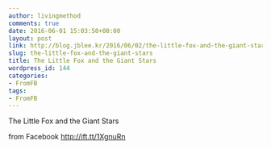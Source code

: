 ```yaml
---
author: livingmethod
comments: true
date: 2016-06-01 15:03:50+00:00
layout: post
link: http://blog.jblee.kr/2016/06/02/the-little-fox-and-the-giant-stars/
slug: the-little-fox-and-the-giant-stars
title: The Little Fox and the Giant Stars
wordpress_id: 144
categories:
- FromFB
tags:
- FromFB
---
```


The Little Fox and the Giant Stars  

from Facebook http://ift.tt/1XgnuRn
